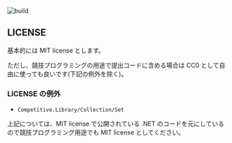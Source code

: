 ![build](https://github.com/naminodarie/Kzrnm.Competitive/workflows/test/badge.svg?branch=master)

## LICENSE

基本的には MIT license とします。

ただし、競技プログラミングの用途で提出コードに含める場合は CC0 として自由に使っても良いです(下記の例外を除く)。

### LICENSE の例外

- `Competitive.Library/Collection/Set`

上記については、MIT license で公開されている .NET のコードを元にしているので競技プログラミング用途でも MIT license としてください。